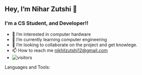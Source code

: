 ## Hey, I’m Nihar Zutshi 👋


### I'm a CS Student, and Developer!!

- 👀 I’m interested in computer hardware
- 🌱 I’m currently learning computer engineering
- 💞️ I’m looking to collaborate on the project and get knowlege.
- 📫 How to reach me nikhilzutshi12@gmail.com
- ![visitors](https://visitor-badge.laobi.icu/badge?page_id=page.idNihar-Zutshi1)

Languages and Tools:


<!---
Nihar-Zutshi1/Nihar-Zutshi1 is a ✨ special ✨ repository because its `README.md` (this file) appears on your GitHub profile.
You can click the Preview link to take a look at your changes.
--->

